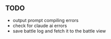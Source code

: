 ## TODO

* output prompt compiling errors
* check for claude ai errors
* save battle log and fetch it to the battle view